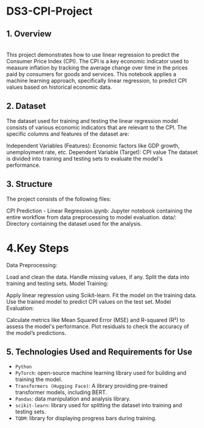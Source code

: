 # DS3-CPI-Project


## 1. Overview
<br />
This project demonstrates how to use linear regression to predict the Consumer Price Index (CPI). The CPI is a key economic indicator used to measure inflation by tracking the average change over time in the prices paid by consumers for goods and services. This notebook applies a machine learning approach, specifically linear regression, to predict CPI values based on historical economic data.
<br />

## 2. Dataset

The dataset used for training and testing the linear regression model consists of various economic indicators that are relevant to the CPI. The specific columns and features of the dataset are:

  Independent Variables (Features): Economic factors like GDP growth, unemployment rate, etc.
  Dependent Variable (Target): CPI value
The dataset is divided into training and testing sets to evaluate the model's performance.

## 3. Structure
The project consists of the following files:

CPI Prediction - Linear Regression.ipynb: Jupyter notebook containing the entire workflow from data preprocessing to model evaluation.
data/: Directory containing the dataset used for the analysis.

# 4.Key Steps
Data Preprocessing:

Load and clean the data.
Handle missing values, if any.
Split the data into training and testing sets.
Model Training:

Apply linear regression using Scikit-learn.
Fit the model on the training data.
Use the trained model to predict CPI values on the test set.
Model Evaluation:

Calculate metrics like Mean Squared Error (MSE) and R-squared (R²) to assess the model's performance.
Plot residuals to check the accuracy of the model’s predictions.

## 5. Technologies Used and Requirements for Use
* `Python`
* `PyTorch`: open-source machine learning library used for building and training the model.
* `Transformers (Hugging Face)`: A library providing pre-trained transformer models, including BERT.
* `Pandas`: data manipulation and analysis library.
* `scikit-learn`: library used for splitting the dataset into training and testing sets.
* `TQDM`: library for displaying progress bars during training.

